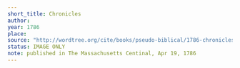 ```yaml
---
short_title: Chronicles
author: 
year: 1786
place: 
source: "http://wordtree.org/cite/books/pseudo-biblical/1786-chronicles-centinal.pdf"
status: IMAGE ONLY
note: published in The Massachusetts Centinal, Apr 19, 1786
---
```

